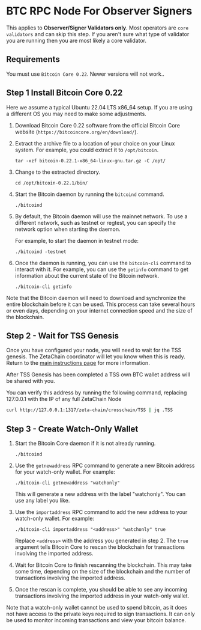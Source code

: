 # BTC RPC Node For Observer Signers

This applies to **Observer/Signer Validators only**. Most operators are `core
validators` and can skip this step. If you aren't sure what type of validator
you are running then you are most likely a core validator.

## Requirements

You must use `Bitcoin Core 0.22`. Newer versions will not work..


## Step 1 Install Bitcoin Core 0.22 

Here we assume a typical Ubuntu 22.04 LTS x86_64 setup. If you are using a
different OS you may need to make some adjustments.

1. Download Bitcoin Core 0.22 software from the official Bitcoin Core website (`https://bitcoincore.org/en/download/`).

2. Extract the archive file to a location of your choice on your Linux system.
For example, you could extract it to `/opt/bitcoin`.

    ```
    tar -xzf bitcoin-0.22.1-x86_64-linux-gnu.tar.gz -C /opt/
    ```

1. Change to the extracted directory.

    ```
    cd /opt/bitcoin-0.22.1/bin/
    ```

2. Start the Bitcoin daemon by running the `bitcoind` command. 

    ```
    ./bitcoind
    ```

3. By default, the Bitcoin daemon will use the mainnet network. To use a
different network, such as testnet or regtest, you can specify the network
option when starting the daemon.

    For example, to start the daemon in testnet mode:

    ```
    ./bitcoind -testnet
    ```

1. Once the daemon is running, you can use the `bitcoin-cli` command to interact
with it. For example, you can use the `getinfo` command to get information about
the current state of the Bitcoin network.

    ```
    ./bitcoin-cli getinfo
    ```

Note that the Bitcoin daemon will need to download and synchronize the entire
blockchain before it can be used. This process can take several hours or even
days, depending on your internet connection speed and the size of the
blockchain.



## Step 2 - Wait for TSS Genesis

Once you have configured your node, you will need to wait for the TSS genesis.
The ZetaChain coordinator will let you know when this is ready. Return to the
[main instructions page](start_here.md) for more information. 

After TSS Genesis has been completed a TSS own BTC wallet address will be shared with you. 

You can verify this address by running the following command, replacing
127.0.0.1 with the IP of any full ZetaChain Node
```bash 
curl http://127.0.0.1:1317/zeta-chain/crosschain/TSS | jq .TSS
```

## Step 3 - Create Watch-Only Wallet


1. Start the Bitcoin Core daemon if it is not already running.

    ```
    ./bitcoind
    ```

2. Use the `getnewaddress` RPC command to generate a new Bitcoin address for
your watch-only wallet. For example:

    ```
    ./bitcoin-cli getnewaddress "watchonly"
    ```

    This will generate a new address with the label "watchonly". You can use any label you like.

3. Use the `importaddress` RPC command to add the new address to your watch-only wallet. For example:

    ```
    ./bitcoin-cli importaddress "<address>" "watchonly" true
    ```

    Replace `<address>` with the address you generated in step 2. The `true`
    argument tells Bitcoin Core to rescan the blockchain for transactions
    involving the imported address.

4. Wait for Bitcoin Core to finish rescanning the blockchain. This may take some
time, depending on the size of the blockchain and the number of transactions
involving the imported address.

5. Once the rescan is complete, you should be able to see any incoming
transactions involving the imported address in your watch-only wallet.

Note that a watch-only wallet cannot be used to spend bitcoin, as it does not
have access to the private keys required to sign transactions. It can only be
used to monitor incoming transactions and view your bitcoin balance.
